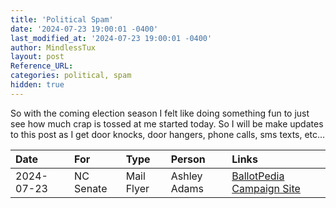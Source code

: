 ```yaml
---
title: 'Political Spam'
date: '2024-07-23 19:00:01 -0400'
last_modified_at: '2024-07-23 19:00:01 -0400'
author: MindlessTux
layout: post
Reference_URL:
categories: political, spam
hidden: true
---
```


So with the coming election season I felt like doing something fun to just see how much crap is tossed at me started today.  So I will be make updates to this post as I get door knocks, door hangers, phone calls, sms texts, etc...

<!--readmore-->

| Date       | For       | Type       | Person          | Links |
| :--------- | :-------- | :--------- | :-------------- | :---------- |
| 2024-07-23 | NC Senate | Mail Flyer | Ashley Adams    | [BallotPedia](https://ballotpedia.org/Ashlee_Bryan_Adams) [Campaign Site](https://www.ashleefornc.com/) |